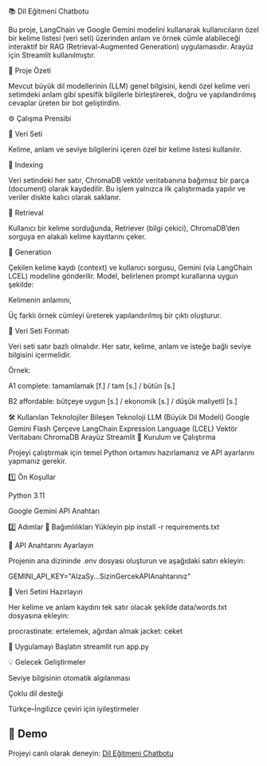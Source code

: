 📚 Dil Eğitmeni Chatbotu

Bu proje, LangChain ve Google Gemini modelini kullanarak kullanıcıların özel bir kelime listesi (veri seti) üzerinden anlam ve örnek cümle alabileceği interaktif bir RAG (Retrieval-Augmented Generation) uygulamasıdır.
Arayüz için Streamlit kullanılmıştır.

🧠 Proje Özeti

Mevcut büyük dil modellerinin (LLM) genel bilgisini, kendi özel kelime veri setimdeki anlam gibi spesifik bilgilerle birleştirerek, doğru ve yapılandırılmış cevaplar üreten bir bot geliştirdim.

⚙️ Çalışma Prensibi

🔹 Veri Seti

Kelime, anlam ve seviye bilgilerini içeren özel bir kelime listesi kullanılır.

🔹 Indexing

Veri setindeki her satır, ChromaDB vektör veritabanına bağımsız bir parça (document) olarak kaydedilir.
Bu işlem yalnızca ilk çalıştırmada yapılır ve veriler diskte kalıcı olarak saklanır.

🔹 Retrieval

Kullanıcı bir kelime sorduğunda, Retriever (bilgi çekici), ChromaDB’den sorguya en alakalı kelime kayıtlarını çeker.

🔹 Generation

Çekilen kelime kaydı (context) ve kullanıcı sorgusu, Gemini (via LangChain LCEL) modeline gönderilir.
Model, belirlenen prompt kurallarına uygun şekilde:

Kelimenin anlamını,

Üç farklı örnek cümleyi
üreterek yapılandırılmış bir çıktı oluşturur.

📄 Veri Seti Formatı

Veri seti satır bazlı olmalıdır.
Her satır, kelime, anlam ve isteğe bağlı seviye bilgisini içermelidir.

Örnek:

A1
complete: tamamlamak [f.] / tam [s.] / bütün [s.]

B2
affordable: bütçeye uygun [s.] / ekonomik [s.] / düşük maliyetli [s.]

🛠️ Kullanılan Teknolojiler
Bileşen	Teknoloji
LLM (Büyük Dil Modeli)	Google Gemini Flash
Çerçeve	LangChain Expression Language (LCEL)
Vektör Veritabanı	ChromaDB
Arayüz	Streamlit
🚀 Kurulum ve Çalıştırma

Projeyi çalıştırmak için temel Python ortamını hazırlamanız ve API ayarlarını yapmanız gerekir.

1️⃣ Ön Koşullar

Python 3.11

Google Gemini API Anahtarı

2️⃣ Adımlar
🔹 Bağımlılıkları Yükleyin
pip install -r requirements.txt

🔹 API Anahtarını Ayarlayın

Projenin ana dizininde .env dosyası oluşturun ve aşağıdaki satırı ekleyin:

GEMINI_API_KEY="AIzaSy...SizinGercekAPIAnahtarınız"

🔹 Veri Setini Hazırlayın

Her kelime ve anlam kaydını tek satır olacak şekilde data/words.txt dosyasına ekleyin:

procrastinate: ertelemek, ağırdan almak
jacket: ceket

🔹 Uygulamayı Başlatın
streamlit run app.py

💡 Gelecek Geliştirmeler

Seviye bilgisinin otomatik algılanması

Çoklu dil desteği

Türkçe–İngilizce çeviri için iyileştirmeler

## 🚀 Demo
Projeyi canlı olarak deneyin: [Dil Eğitmeni Chatbotu]()

